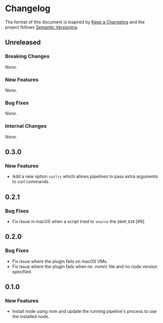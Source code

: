 # Changelog

The format of this document is inspired by [Keep a Changelog](https://keepachangelog.com/en/1.0.0/) and the project follows [Semantic Versioning](https://semver.org/spec/v2.0.0.html).

<!-- This is a comment, you won't see it when GitHub renders the Markdown file.

When releasing a new version:

1. Update the `## Unreleased` header to `## <version_number>`
2. Remove any empty section (those with `_None._`)
3. Add a new "Unreleased" section for the next iteration, by copy/pasting the following template:

## Unreleased

### Breaking Changes

_None._

### New Features

_None._

### Bug Fixes

_None._

### Internal Changes

_None._

-->

## Unreleased

### Breaking Changes

_None._

### New Features

_None._

### Bug Fixes

_None._

### Internal Changes

_None._

## 0.3.0

### New Features

* Add a new option `curlrc` which allows pipelines to pass extra arguments to curl commands.

## 0.2.1

### Bug Fixes

* Fix issue in macOS when a script tried to `source` the `$NVM_DIR` [#9]

## 0.2.0

### Bug Fixes

* Fix issue where the plugin fails on macOS VMs.
* Fix issue where the plugin fails when no .nvmrc file and no node version specified.

## 0.1.0

### New Features

* Install node using nvm and update the running pipeline's process to use the installed node.
